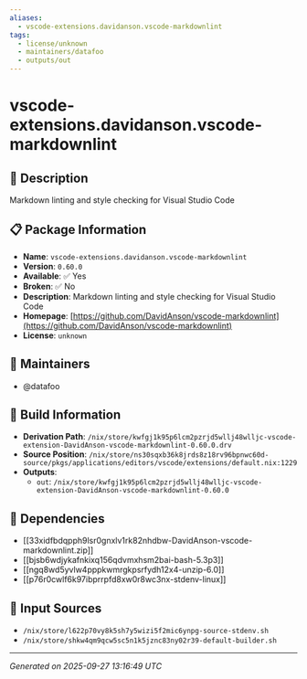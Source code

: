 ```yaml
---
aliases:
  - vscode-extensions.davidanson.vscode-markdownlint
tags:
  - license/unknown
  - maintainers/datafoo
  - outputs/out
---
```


# vscode-extensions.davidanson.vscode-markdownlint

## 📝 Description

Markdown linting and style checking for Visual Studio Code

## 📋 Package Information

- **Name**: `vscode-extensions.davidanson.vscode-markdownlint`
- **Version**: `0.60.0`
- **Available**: ✅ Yes
- **Broken**: ✅ No
- **Description**: Markdown linting and style checking for Visual Studio Code
- **Homepage**: [https://github.com/DavidAnson/vscode-markdownlint](https://github.com/DavidAnson/vscode-markdownlint)
- **License**: `unknown`
## 👥 Maintainers

- @datafoo


## 🔧 Build Information

- **Derivation Path**: `/nix/store/kwfgj1k95p6lcm2pzrjd5wllj48wlljc-vscode-extension-DavidAnson-vscode-markdownlint-0.60.0.drv`
- **Source Position**: `/nix/store/ns30sqxb36k8jrds8z18rv96bpnwc60d-source/pkgs/applications/editors/vscode/extensions/default.nix:1229`
- **Outputs**:
  - `out`:  `/nix/store/kwfgj1k95p6lcm2pzrjd5wllj48wlljc-vscode-extension-DavidAnson-vscode-markdownlint-0.60.0`

## 🔗 Dependencies

- [[33xidfbdqpph9lsr0gnxlv1rk82nhdbw-DavidAnson-vscode-markdownlint.zip]]
- [[bjsb6wdjykafnkixq156qdvmxhsm2bai-bash-5.3p3]]
- [[ngq8wd5yvlw4pppkwmrgkpsrfydh12x4-unzip-6.0]]
- [[p76r0cwlf6k97ibprrpfd8xw0r8wc3nx-stdenv-linux]]

## 📁 Input Sources

- `/nix/store/l622p70vy8k5sh7y5wizi5f2mic6ynpg-source-stdenv.sh`
- `/nix/store/shkw4qm9qcw5sc5n1k5jznc83ny02r39-default-builder.sh`

---
*Generated on 2025-09-27 13:16:49 UTC*
